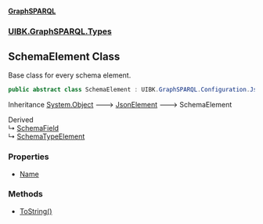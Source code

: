 #### [GraphSPARQL](./index.md 'index')
### [UIBK.GraphSPARQL.Types](./UIBK-GraphSPARQL-Types.md 'UIBK.GraphSPARQL.Types')
## SchemaElement Class
Base class for every schema element.  
```csharp
public abstract class SchemaElement : UIBK.GraphSPARQL.Configuration.JsonElement
```
Inheritance [System.Object](https://docs.microsoft.com/en-us/dotnet/api/System.Object 'System.Object') &#129106; [JsonElement](./UIBK-GraphSPARQL-Configuration-JsonElement.md 'UIBK.GraphSPARQL.Configuration.JsonElement') &#129106; SchemaElement  

Derived  
&#8627; [SchemaField](./UIBK-GraphSPARQL-Types-SchemaField.md 'UIBK.GraphSPARQL.Types.SchemaField')  
&#8627; [SchemaTypeElement](./UIBK-GraphSPARQL-Types-SchemaTypeElement.md 'UIBK.GraphSPARQL.Types.SchemaTypeElement')  
### Properties
- [Name](./UIBK-GraphSPARQL-Types-SchemaElement-Name.md 'UIBK.GraphSPARQL.Types.SchemaElement.Name')
### Methods
- [ToString()](./UIBK-GraphSPARQL-Types-SchemaElement-ToString().md 'UIBK.GraphSPARQL.Types.SchemaElement.ToString()')
